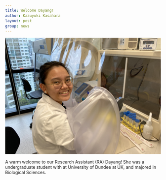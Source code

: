 ```yaml
---
title: Welcome Dayang!
author: Kazuyuki Kasahara
layout: post
group: news
---
```

 <img src="/static/img/news/Dayang.jpeg" alt="Dayang" class="img-fluid">

A warm welcome to our Research Assistant (RA) Dayang! She was a undergraduate student with at University of Dundee at UK, and majored in Biological Sciences. 

